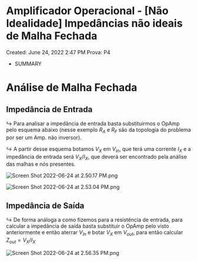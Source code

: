 # Amplificador Operacional - [Não Idealidade] Impedâncias não ideais de Malha Fechada

Created: June 24, 2022 2:47 PM
Prova: P4

- SUMMARY

# Análise de Malha Fechada

## Impedância de Entrada

$\hookrightarrow$ Para analisar a impedância de entrada basta substituirmos o OpAmp pelo esquema abaixo (nesse exemplo $R_A$ e $R_F$ são da topologia do problema por ser um Amp. não inversor).

$\hookrightarrow$ A partir desse esquema botamos $V_X$ em $V_{in}$, que terá uma corrente $I_X$ e a impedância de entrada será $V_X/I_X$, que deverá ser encontrado pela análise das malhas e nós presentes.

![Screen Shot 2022-06-24 at 2.50.17 PM.png](Amplificador%20Operacional%20-%20%5BNa%CC%83o%20Idealidade%5D%20Imped%20302b719f67da4e8394ae6f8cc7741482/Screen_Shot_2022-06-24_at_2.50.17_PM.png)

![Screen Shot 2022-06-24 at 2.53.04 PM.png](Amplificador%20Operacional%20-%20%5BNa%CC%83o%20Idealidade%5D%20Imped%20302b719f67da4e8394ae6f8cc7741482/Screen_Shot_2022-06-24_at_2.53.04_PM.png)

## Impedância de Saída

$\hookrightarrow$ De forma análoga a como fizemos para a resistência de entrada, para calcular a impedância de saída basta substituir o OpAmp pelo visto anteriormente e então aterrar $V_{in}$ e botar $V_X$ em $V_{out}$, para então calcular $Z_{out} = V_X/I_X$

![Screen Shot 2022-06-24 at 2.56.35 PM.png](Amplificador%20Operacional%20-%20%5BNa%CC%83o%20Idealidade%5D%20Imped%20302b719f67da4e8394ae6f8cc7741482/Screen_Shot_2022-06-24_at_2.56.35_PM.png)